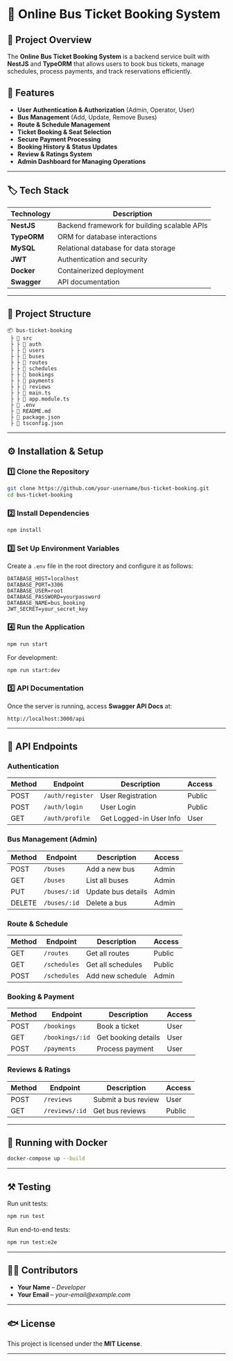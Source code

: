 # 🚌 Online Bus Ticket Booking System

## 📌 Project Overview

The **Online Bus Ticket Booking System** is a backend service built with **NestJS** and **TypeORM** that allows users to book bus tickets, manage schedules, process payments, and track reservations efficiently.

## 🚀 Features

- **User Authentication & Authorization** (Admin, Operator, User)
- **Bus Management** (Add, Update, Remove Buses)
- **Route & Schedule Management**
- **Ticket Booking & Seat Selection**
- **Secure Payment Processing**
- **Booking History & Status Updates**
- **Review & Ratings System**
- **Admin Dashboard for Managing Operations**

---

## 🏷️ Tech Stack

| Technology  | Description                                  |
| ----------- | -------------------------------------------- |
| **NestJS**  | Backend framework for building scalable APIs |
| **TypeORM** | ORM for database interactions                |
| **MySQL**   | Relational database for data storage         |
| **JWT**     | Authentication and security                  |
| **Docker**  | Containerized deployment                     |
| **Swagger** | API documentation                            |

---

## 💂️ Project Structure

```
📦 bus-ticket-booking
 ├ 💚 src
 ├ ├ 💚 auth
 ├ ├ 💚 users
 ├ ├ 💚 buses
 ├ ├ 💚 routes
 ├ ├ 💚 schedules
 ├ ├ 💚 bookings
 ├ ├ 💚 payments
 ├ ├ 💚 reviews
 ├ ├ 💚 main.ts
 ├ ├ 💚 app.module.ts
 ├ 💚 .env
 ├ 💚 README.md
 ├ 💚 package.json
 ├ 💚 tsconfig.json
```

---

## ⚙️ Installation & Setup

### **1️⃣ Clone the Repository**

```sh
git clone https://github.com/your-username/bus-ticket-booking.git
cd bus-ticket-booking
```

### **2️⃣ Install Dependencies**

```sh
npm install
```

### **3️⃣ Set Up Environment Variables**

Create a `.env` file in the root directory and configure it as follows:

```
DATABASE_HOST=localhost
DATABASE_PORT=3306
DATABASE_USER=root
DATABASE_PASSWORD=yourpassword
DATABASE_NAME=bus_booking
JWT_SECRET=your_secret_key
```

### **4️⃣ Run the Application**

```sh
npm run start
```

For development:

```sh
npm run start:dev
```

### **5️⃣ API Documentation**

Once the server is running, access **Swagger API Docs** at:

```
http://localhost:3000/api
```

---

## 📀 API Endpoints

### **Authentication**

| Method | Endpoint         | Description             | Access |
| ------ | ---------------- | ----------------------- | ------ |
| POST   | `/auth/register` | User Registration       | Public |
| POST   | `/auth/login`    | User Login              | Public |
| GET    | `/auth/profile`  | Get Logged-in User Info | User   |

### **Bus Management (Admin)**

| Method | Endpoint     | Description        | Access |
| ------ | ------------ | ------------------ | ------ |
| POST   | `/buses`     | Add a new bus      | Admin  |
| GET    | `/buses`     | List all buses     | Admin  |
| PUT    | `/buses/:id` | Update bus details | Admin  |
| DELETE | `/buses/:id` | Delete a bus       | Admin  |

### **Route & Schedule**

| Method | Endpoint     | Description       | Access |
| ------ | ------------ | ----------------- | ------ |
| GET    | `/routes`    | Get all routes    | Public |
| GET    | `/schedules` | Get all schedules | Public |
| POST   | `/schedules` | Add new schedule  | Admin  |

### **Booking & Payment**

| Method | Endpoint        | Description         | Access |
| ------ | --------------- | ------------------- | ------ |
| POST   | `/bookings`     | Book a ticket       | User   |
| GET    | `/bookings/:id` | Get booking details | User   |
| POST   | `/payments`     | Process payment     | User   |

### **Reviews & Ratings**

| Method | Endpoint       | Description         | Access |
| ------ | -------------- | ------------------- | ------ |
| POST   | `/reviews`     | Submit a bus review | User   |
| GET    | `/reviews/:id` | Get bus reviews     | Public |

---

## 💪 Running with Docker

```sh
docker-compose up --build
```

---

## ⚒️ Testing

Run unit tests:

```sh
npm run test
```

Run end-to-end tests:

```sh
npm run test:e2e
```

---

## 👨‍💻 Contributors

- **Your Name** – _Developer_
- **Your Email** – _your-email@example.com_

---

## 🐟 License

This project is licensed under the **MIT License**.

---

